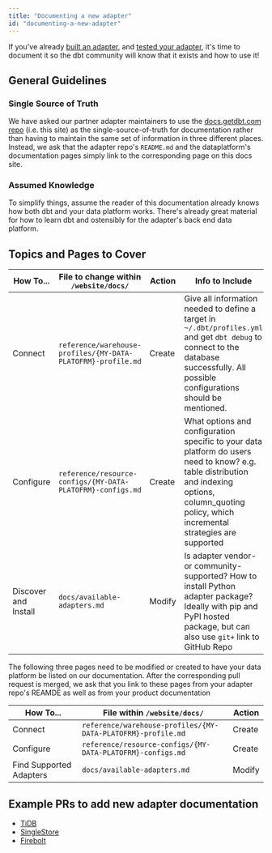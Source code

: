 ```yaml
---
title: "Documenting a new adapter"
id: "documenting-a-new-adapter"
---
```


If you've already [built an adapter](/website/docs/docs/contributing/building-a-new-adapter.md), and [tested your adapter]((/website/docs/docs/contributing/testing-a-new-adapter.md)), it's time to document it so the dbt community will know that it exists and how to use it!

## General Guidelines

### Single Source of Truth

We have asked our partner adapter maintainers to use the [docs.getdbt.com repo](https://github.com/dbt-labs/docs.getdbt.com) (i.e. this site) as the single-source-of-truth for documentation rather than having to maintain the same set of information in three different places. Instead, we ask that the adapter repo's `README.md` and the dataplatform's documentation pages simply link to the corresponding page on this docs site.

### Assumed Knowledge

To simplify things, assume the reader of this documentation already knows how both dbt and your data platform works. There's already great material for how to learn dbt and ostensibly for the adapter's back end data platform.


## Topics and Pages to Cover



| How To...            | File to change within `/website/docs/`                       | Action | Info to Include                                                                                                                                                                                      |
|----------------------|--------------------------------------------------------------|--------|------------------------------------------------------------------------------------------------------------------------------------------------------------------------------------------------------|
| Connect              | `reference/warehouse-profiles/{MY-DATA-PLATOFRM}-profile.md` | Create | Give all information needed to define a target in `~/.dbt/profiles.yml` and get `dbt debug` to connect to the database successfully. All possible configurations should be mentioned.                |
| Configure            | `reference/resource-configs/{MY-DATA-PLATOFRM}-configs.md`   | Create | What options and configuration specific to your data platform do users need to know? e.g. table distribution and indexing options, column_quoting policy, which incremental strategies are supported |
| Discover and Install | `docs/available-adapters.md`                                 | Modify | Is adapter vendor- or community- supported? How to install Python adapter package? Ideally with pip and PyPI hosted package, but can also use `git+` link to GitHub Repo                             |

The following three pages need to be modified or created to have your data platform be listed on our documentation. After the corresponding pull request is merged, we ask that you link to these pages from your adapter repo's REAMDE as well as from your product documentation

| How To...               | File within `/website/docs/`                                 | Action |
|-------------------------|--------------------------------------------------------------|--------|
| Connect                 | `reference/warehouse-profiles/{MY-DATA-PLATOFRM}-profile.md` | Create |
| Configure               | `reference/resource-configs/{MY-DATA-PLATOFRM}-configs.md`   | Create |
| Find Supported Adapters | `docs/available-adapters.md`                                 | Modify |

## Example PRs to add new adapter documentation

- [TiDB](https://github.com/dbt-labs/docs.getdbt.com/pull/1309)
- [SingleStore](https://github.com/dbt-labs/docs.getdbt.com/pull/1044)
- [Firebolt](https://github.com/dbt-labs/docs.getdbt.com/pull/941)
